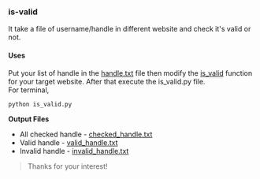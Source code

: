 ### is-valid
It take a file of username/handle in different website and check it's valid or not.

#### Uses
Put your list of handle in the [handle.txt](data/handle.txt) file then modify the [is_valid](https://github.com/Saikat-S/is-valid/blob/ebeafeb7addbc0396e98ab641264b7f52dfa1d11/is_valid.py#L3) function for your target website. After that execute the is_valid.py file.\
For terminal,
```bash
python is_valid.py
```
**Output Files**
* All checked handle - [checked_handle.txt](data/checked_handle.txt)
* Valid handle - [valid_handle.txt](data/valid_handle.txt)
* Invalid handle - [invalid_handle.txt](data/invalid_handle.txt)


> Thanks for your interest!
